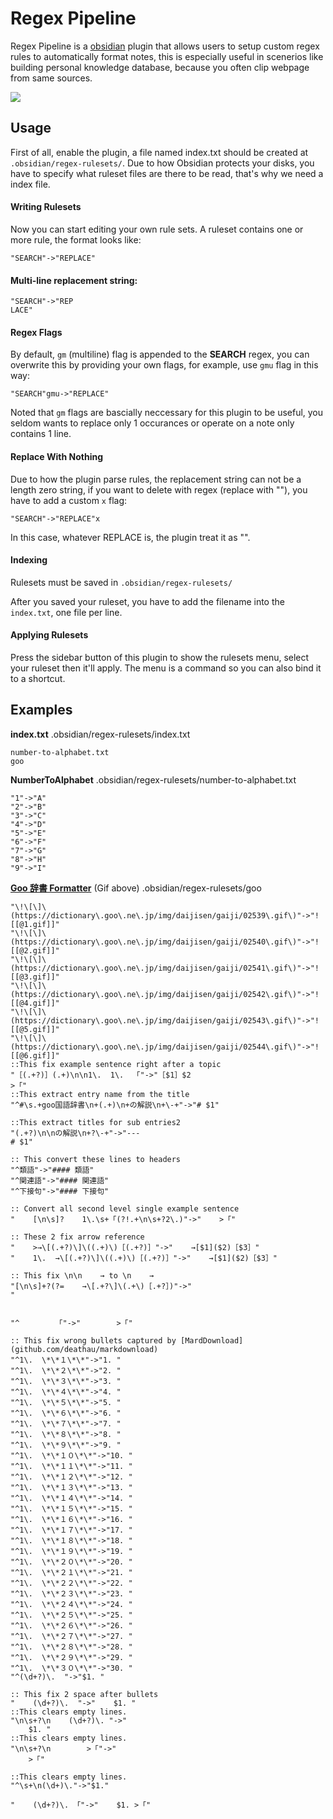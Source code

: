 # Regex Pipeline

Regex Pipeline is a [obsidian](https://obsidian.md/) plugin that allows users to setup custom regex rules to automatically format notes, this is especially useful in scenerios like building personal knowledge database, because you often clip webpage from same sources.

![](https://i.imgur.com/KxLwG89.gif)

## Usage
First of all, enable the plugin, a file named index.txt should be created at `.obsidian/regex-rulesets/`. Due to how Obsidian protects your disks, you have to specify what ruleset files are there to be read, that's why we need a index file.

#### Writing Rulesets
Now you can start editing your own rule sets.
A ruleset contains one or more rule, the format looks like:
```
"SEARCH"->"REPLACE"
```

#### Multi-line replacement string:
```
"SEARCH"->"REP
LACE"
```

#### Regex Flags
By default, `gm` (multiline) flag is appended to the **SEARCH** regex, you can overwrite this by providing your own flags, for example, use `gmu` flag in this way:
```
"SEARCH"gmu->"REPLACE"
```

Noted that `gm` flags are bascially neccessary for this plugin to be useful, you seldom wants to replace only 1 occurances or operate on a note only contains 1 line.

#### Replace With Nothing
Due to how the plugin parse rules, the replacement string can not be a length zero string, if you want to delete with regex (replace with ""), you have to add a custom `x` flag:
```
"SEARCH"->"REPLACE"x
```
In this case, whatever REPLACE is, the plugin treat it as "".


#### Indexing
Rulesets must be saved in `.obsidian/regex-rulesets/`

After you saved your ruleset, you have to add the filename into the `index.txt`, one file per line.

#### Applying Rulesets
Press the sidebar button of this plugin to show the rulesets menu, select your ruleset then it'll apply.
The menu is a command so you can also bind it to a shortcut.

## Examples
**index.txt**
.obsidian/regex-rulesets/index.txt
```
number-to-alphabet.txt
goo
```

**NumberToAlphabet**
.obsidian/regex-rulesets/number-to-alphabet.txt
```
"1"->"A"
"2"->"B"
"3"->"C"
"4"->"D"
"5"->"E"
"6"->"F"
"7"->"G"
"8"->"H"
"9"->"I"
```
**[Goo 辞書 Formatter](dictionary.goo.ne.jp/word/彷徨く/)** (Gif above)
.obsidian/regex-rulesets/goo
```
"\!\[\]\(https://dictionary\.goo\.ne\.jp/img/daijisen/gaiji/02539\.gif\)"->"![[@1.gif]]"
"\!\[\]\(https://dictionary\.goo\.ne\.jp/img/daijisen/gaiji/02540\.gif\)"->"![[@2.gif]]"
"\!\[\]\(https://dictionary\.goo\.ne\.jp/img/daijisen/gaiji/02541\.gif\)"->"![[@3.gif]]"
"\!\[\]\(https://dictionary\.goo\.ne\.jp/img/daijisen/gaiji/02542\.gif\)"->"![[@4.gif]]"
"\!\[\]\(https://dictionary\.goo\.ne\.jp/img/daijisen/gaiji/02543\.gif\)"->"![[@5.gif]]"
"\!\[\]\(https://dictionary\.goo\.ne\.jp/img/daijisen/gaiji/02544\.gif\)"->"![[@6.gif]]"
::This fix example sentence right after a topic
"［(.+?)］(.+)\n\n1\.  1\.  「"->"［$1］$2
>「"
::This extract entry name from the title
"^#\s.+goo国語辞書\n+(.+)\n+の解説\n+\-+"->"# $1"

::This extract titles for sub entries2
"(.+?)\n\nの解説\n+?\-+"->"---
# $1"

:: This convert these lines to headers
"^類語"->"#### 類語"
"^関連語"->"#### 関連語"
"^下接句"->"#### 下接句"

:: Convert all second level single example sentence
"    [\n\s]?    1\.\s+「(?!.+\n\s+?2\.)"->"    >「"

:: These 2 fix arrow reference
"    >→\[(.+?)\]\((.+)\)［(.+?)］"->"    →[$1]($2)［$3］"
"    1\.  →\[(.+?)\]\((.+)\)［(.+?)］"->"    →[$1]($2)［$3］"

:: This fix \n\n    → to \n    →
"[\n\s]+?(?=    →\[.+?\]\(.+\)［.+?］)"->"
"


"^        「"->"        >「"

:: This fix wrong bullets captured by [MardDownload](github.com/deathau/markdownload)
"^1\.  \*\*１\*\*"->"1. "
"^1\.  \*\*２\*\*"->"2. "
"^1\.  \*\*３\*\*"->"3. "
"^1\.  \*\*４\*\*"->"4. "
"^1\.  \*\*５\*\*"->"5. "
"^1\.  \*\*６\*\*"->"6. "
"^1\.  \*\*７\*\*"->"7. "
"^1\.  \*\*８\*\*"->"8. "
"^1\.  \*\*９\*\*"->"9. "
"^1\.  \*\*１０\*\*"->"10. "
"^1\.  \*\*１１\*\*"->"11. "
"^1\.  \*\*１２\*\*"->"12. "
"^1\.  \*\*１３\*\*"->"13. "
"^1\.  \*\*１４\*\*"->"14. "
"^1\.  \*\*１５\*\*"->"15. "
"^1\.  \*\*１６\*\*"->"16. "
"^1\.  \*\*１７\*\*"->"17. "
"^1\.  \*\*１８\*\*"->"18. "
"^1\.  \*\*１９\*\*"->"19. "
"^1\.  \*\*２０\*\*"->"20. "
"^1\.  \*\*２１\*\*"->"21. "
"^1\.  \*\*２２\*\*"->"22. "
"^1\.  \*\*２３\*\*"->"23. "
"^1\.  \*\*２４\*\*"->"24. "
"^1\.  \*\*２５\*\*"->"25. "
"^1\.  \*\*２６\*\*"->"26. "
"^1\.  \*\*２７\*\*"->"27. "
"^1\.  \*\*２８\*\*"->"28. "
"^1\.  \*\*２９\*\*"->"29. "
"^1\.  \*\*３０\*\*"->"30. "
"^(\d+?)\.  "->"$1. "

:: This fix 2 space after bullets
"    (\d+?)\.  "->"    $1. "
::This clears empty lines.
"\n\s+?\n    (\d+?)\. "->"
    $1. "
::This clears empty lines.
"\n\s+?\n        >「"->"
    >「"

::This clears empty lines.
"^\s+\n(\d+)\."->"$1."

"    (\d+?)\. 「"->"    $1. >「"
```
